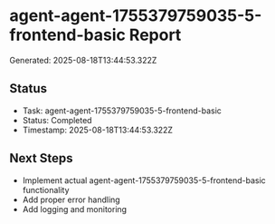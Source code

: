 # agent-agent-1755379759035-5-frontend-basic Report

Generated: 2025-08-18T13:44:53.322Z

## Status
- Task: agent-agent-1755379759035-5-frontend-basic
- Status: Completed
- Timestamp: 2025-08-18T13:44:53.322Z

## Next Steps
- Implement actual agent-agent-1755379759035-5-frontend-basic functionality
- Add proper error handling
- Add logging and monitoring
